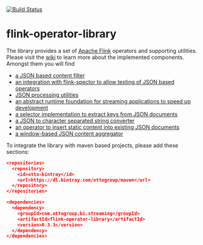 [![Build Status](https://travis-ci.org/ottogroup/flink-operator-library.svg?branch=master)](https://travis-ci.org/ottogroup/flink-operator-library)

# flink-operator-library

The library provides a set of [Apache Flink](https://flink.apache.org) operators and supporting utilities. Please visit the [wiki](https://github.com/ottogroup/flink-operator-library/wiki/) to learn more about the implemented components. Amongst them you will find 

* [a JSON based content filter](https://github.com/ottogroup/flink-operator-library/wiki/JSON-Content-Filter-operator)
* [an integration with flink-spector to allow testing of JSON based operators](https://github.com/ottogroup/flink-operator-library/wiki/JSON%20Content%20Matcher%20to%20integrate%20with%20Flink%20Spector%20for%20operator%20and%20pipeline%20testing)
* [JSON processing utilities](https://github.com/ottogroup/flink-operator-library/wiki/JSON%20processing%20utilities)
* [an abstract runtime foundation for streaming applications to speed up development](https://github.com/ottogroup/flink-operator-library/wiki/Base-runtime-for-streaming-applications)  
* [a selector implementation to extract keys from JSON documents](https://github.com/ottogroup/flink-operator-library/wiki/JSON-document-backed-key-selector) 
* [a JSON to character separated string converter](https://github.com/ottogroup/flink-operator-library/wiki/JSON-to-CSV-conversion-operator)
* [an operator to insert static content into existing JSON documents](https://github.com/ottogroup/flink-operator-library/wiki/Static-content-insertion-into-existing-JSON-documents)
* [a window-based JSON content aggregator](https://github.com/ottogroup/flink-operator-library/wiki/Window-based-JSON-content-aggregation)

To integrate the library with maven based projects, please add these sections:

```json
<repositories>
  <repository>
    <id>otto-bintray</id>
	<url>https://dl.bintray.com/ottogroup/maven</url>
  </repository>
</repositories>
``` 

```json
<dependencies>
  <dependency>
    <groupId>com.ottogroup.bi.streaming</groupId>
	<artifactId>flink-operator-library</artifactId>
	<version>0.3.3</version>  
  </dependency>
</dependencies>
```